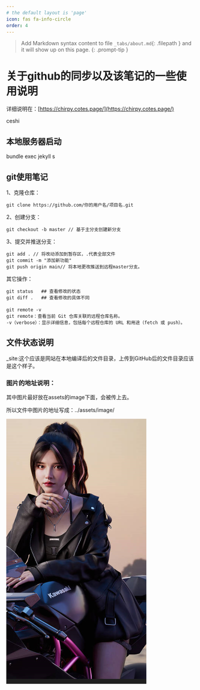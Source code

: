 ```yaml
---
# the default layout is 'page'
icon: fas fa-info-circle
order: 4
---
```

> Add Markdown syntax content to file `_tabs/about.md`{: .filepath } and it will show up on this page.
> {: .prompt-tip }

# 关于github的同步以及该笔记的一些使用说明

详细说明在：[https://chirpy.cotes.page/](https://chirpy.cotes.page/)

ceshi

## 本地服务器启动

bundle exec jekyll s


## git使用笔记

1、克隆仓库：

```
git clone https://github.com/你的用户名/项目名.git
```

2、创建分支：

```
git checkout -b master // 基于主分支创建新分支
```

3、提交并推送分支：

```
git add . // 将改动添加到暂存区，.代表全部文件
git commit -m "添加新功能"
git push origin main// 将本地更改推送到远程master分支。
```

其它操作：


```
git status   ## 查看修改的状态
git diff .   ## 查看修改的具体不同

git remote -v
git remote：查看当前 Git 仓库关联的远程仓库名称。
-v（verbose）：显示详细信息，包括每个远程仓库的 URL 和用途（fetch 或 push）。
```


## 文件状态说明

_site:这个应该是网站在本地编译后的文件目录，上传到GitHub后的文件目录应该是这个样子。

### 图片的地址说明：

其中图片最好放在assets的image下面，会被传上去。

所以文件中图片的地址写成：../assets/image/

![1690876333028](../assets/image/1690876333028.png)
